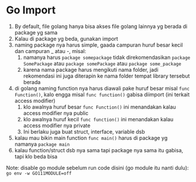 # Go Import

1. By default, file golang hanya bisa akses file golang lainnya yg berada di package yg sama
2. Kalau di package yg beda, gunakan import
3. naming package nya harus simple, gaada campuran huruf besar kecil dan campuran _ atau -, misal:
   1. namanya harus `package somepackage` tidak direkomendasikan `package SomePackage` atau `package somePackage` atau `package some_package`
   2. karena nama package harus mengikuti nama folder, jadi rekomendasi ini juga diterapin ke nama folder tempat library tersebut berada
4. di golang naming function nya harus diawali pake huruf besar misal `func Function()`, kalo engga misal `func function()` gabisa diimport (ini terkait access modifier)
   1. klo awalnya huruf besar `func Function()` ini menandakan kalau access modifier nya public
   2. klo awalnya huruf kecil `func function()` ini menandakan kalau access modifier nya private
   3. Ini berlaku juga buat struct, interface, variable dsb
5. kalau mau bikin main function `func main()` harus di package yg namanya `package main`
6. kalau function/struct dsb nya sama tapi package nya sama itu gabisa, tapi klo beda bisa

Note: disable go module sebelum run code disini (go module itu nanti dulu): `go env -w GO111MODULE=off`

